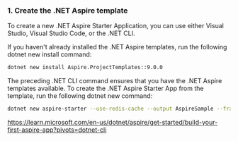### 1. Create the .NET Aspire template

To create a new .NET Aspire Starter Application, you can use either Visual Studio, Visual Studio Code, or the .NET CLI.

If you haven't already installed the .NET Aspire templates, run the following dotnet new install command:

```bash
dotnet new install Aspire.ProjectTemplates::9.0.0
```
The preceding .NET CLI command ensures that you have the .NET Aspire templates available. To create the .NET Aspire Starter App from the template, run the following dotnet new command:


```bash
dotnet new aspire-starter --use-redis-cache --output AspireSample --framework net9.0
```

https://learn.microsoft.com/en-us/dotnet/aspire/get-started/build-your-first-aspire-app?pivots=dotnet-cli